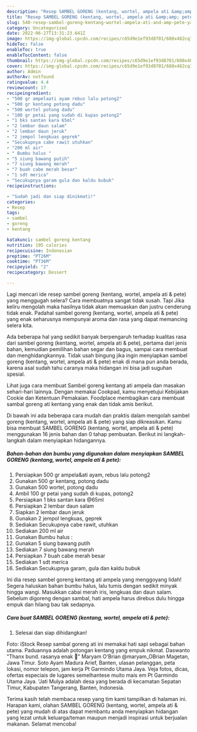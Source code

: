 ```yaml
---
description: "Resep SAMBEL GORENG (kentang, wortel, ampela ati &amp;amp; pete) yang Lezat Sekali"
title: "Resep SAMBEL GORENG (kentang, wortel, ampela ati &amp;amp; pete) yang Lezat Sekali"
slug: 540-resep-sambel-goreng-kentang-wortel-ampela-ati-and-amp-pete-yang-lezat-sekali
category: Uncategorized
date: 2022-06-27T13:31:23.641Z
image: https://img-global.cpcdn.com/recipes/c65d9e1ef93d8701/680x482cq70/sambel-goreng-kentang-wortel-ampela-ati-pete-foto-resep-utama.jpg
hideToc: false
enableToc: true
enableTocContent: false
thumbnail: https://img-global.cpcdn.com/recipes/c65d9e1ef93d8701/680x482cq70/sambel-goreng-kentang-wortel-ampela-ati-pete-foto-resep-utama.jpg
cover: https://img-global.cpcdn.com/recipes/c65d9e1ef93d8701/680x482cq70/sambel-goreng-kentang-wortel-ampela-ati-pete-foto-resep-utama.jpg
author: Admin
authorAv: notfound
ratingvalue: 4.4
reviewcount: 17
recipeingredient:
- "500 gr ampelaati ayam rebus lalu potong2"
- "500 gr kentang potong dadu"
- "500 wortel potong dadu"
- "100 gr petai yang sudah di kupas potong2"
- "1 bks santan kara 65ml"
- "2 lembar daun salam"
- "2 lembar daun jeruk"
- "2 jempol lengkuas geprek"
- "Secukupnya cabe rawit utuhkan"
- "200 ml air"
- " Bumbu halus "
- "5 siung bawang putih"
- "7 siung bawang merah"
- "7 buah cabe merah besar"
- "1 sdt merica"
- "Secukupnya garam gula dan kaldu bubuk"
recipeinstructions:

- "Sudah jadi dan siap dinikmati!"
categories:
- Resep
tags:
- sambel
- goreng
- kentang

katakunci: sambel goreng kentang 
nutrition: 195 calories
recipecuisine: Indonesian
preptime: "PT26M"
cooktime: "PT36M"
recipeyield: "2"
recipecategory: Dessert

---
```



Lagi mencari ide resep sambel goreng (kentang, wortel, ampela ati &amp; pete) yang menggugah selera? Cara membuatnya sangat tidak susah. Tapi Jika keliru mengolah maka hasilnya tidak akan memuaskan dan justru cenderung tidak enak. Padahal sambel goreng (kentang, wortel, ampela ati &amp; pete) yang enak seharusnya mempunyai aroma dan rasa yang dapat memancing selera kita.


Ada beberapa hal yang sedikit banyak berpengaruh terhadap kualitas rasa dari sambel goreng (kentang, wortel, ampela ati &amp; pete), pertama dari jenis bahan, kemudian pemilihan bahan segar dan bagus, sampai cara membuat dan menghidangkannya. Tidak usah bingung jika ingin menyiapkan sambel goreng (kentang, wortel, ampela ati &amp; pete) enak di mana pun anda berada, karena asal sudah tahu caranya maka hidangan ini bisa jadi suguhan spesial.

Lihat juga cara membuat Sambel goreng kentang ati ampela dan masakan sehari-hari lainnya. Dengan memakai Cookpad, kamu menyetujui Kebijakan Cookie dan Ketentuan Pemakaian. Foodplace membagikan cara membuat sambal goreng ati kentang yang enak dan tidak amis berikut.


Di bawah ini ada beberapa cara mudah dan praktis dalam mengolah sambel goreng (kentang, wortel, ampela ati &amp; pete) yang siap dikreasikan. Kamu bisa membuat SAMBEL GORENG (kentang, wortel, ampela ati &amp; pete) menggunakan 16 jenis bahan dan 0 tahap pembuatan. Berikut ini langkah-langkah dalam menyiapkan hidangannya.

<!--inarticleads1-->

##### Bahan-bahan dan bumbu yang digunakan dalam menyiapkan SAMBEL GORENG (kentang, wortel, ampela ati &amp; pete):

1. Persiapkan 500 gr ampela&amp;ati ayam, rebus lalu potong2
1. Gunakan 500 gr kentang, potong dadu
1. Gunakan 500 wortel, potong dadu
1. Ambil 100 gr petai yang sudah di kupas, potong2
1. Persiapkan 1 bks santan kara @65ml
1. Persiapkan 2 lembar daun salam
1. Siapkan 2 lembar daun jeruk
1. Gunakan 2 jempol lengkuas, geprek
1. Sediakan Secukupnya cabe rawit, utuhkan
1. Sediakan 200 ml air
1. Gunakan  Bumbu halus :
1. Gunakan 5 siung bawang putih
1. Sediakan 7 siung bawang merah
1. Persiapkan 7 buah cabe merah besar
1. Sediakan 1 sdt merica
1. Sediakan Secukupnya garam, gula dan kaldu bubuk


Ini dia resep sambel goreng kentang ati ampela yang menggoyang lidah! Segera haluskan bahan bumbu halus, lalu tumis dengan sedikit minyak hingga wangi. Masukkan cabai merah iris, lengkuas dan daun salam. Sebelum digoreng dengan sambal, hati ampela harus direbus dulu hingga empuk dan hilang bau tak sedapnya. 

<!--inarticleads2-->

##### Cara buat SAMBEL GORENG (kentang, wortel, ampela ati &amp; pete):


1. Selesai dan siap dihidangkan!

Foto: iStock Resep sambal goreng ati ini memakai hati sapi sebagai bahan utama. Paduannya adalah potongan kentang yang empuk nikmat. Daswanto &#34;Thanx bund. rasanya enak 🥰&#34; Maryam O&#39;Brian @maryam_OBrian Magetan, Jawa Timur. Soto Ayam Madura Arief, Banten, ulasan pelanggan, peta lokasi, nomor telepon, jam kerja Pt Garmindo Utama Jaya. Veja fotos, dicas, ofertas especiais de lugares semelhantese muito mais em Pt Garmindo Utama Jaya. &#39;Jati Mulya adalah desa yang berada di kecamatan Sepatan Timur, Kabupaten Tangerang, Banten, Indonesia. 

Terima kasih telah membaca resep yang tim kami tampilkan di halaman ini. Harapan kami, olahan SAMBEL GORENG (kentang, wortel, ampela ati &amp; pete) yang mudah di atas dapat membantu anda menyiapkan hidangan yang lezat untuk keluarga/teman maupun menjadi inspirasi untuk berjualan makanan. Selamat mencoba!
